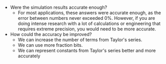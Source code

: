 - Were the simulation results accurate enough?
	- For most applications, these answers were accurate enough, as the error between numbers never exceeded 0%. However, if you are doing intense research with a lot of calculations or engineering that requires extreme precision, you would need to be more accurate. 
- How could the accuracy be improved?
	- We can increase the number of terms from Taylor's series. 
	- We can use more fraction bits.
	- We can represent constants from Taylor's series better and more accurately